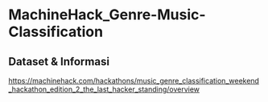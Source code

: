 # MachineHack_Genre-Music-Classification


## Dataset & Informasi 
https://machinehack.com/hackathons/music_genre_classification_weekend_hackathon_edition_2_the_last_hacker_standing/overview
